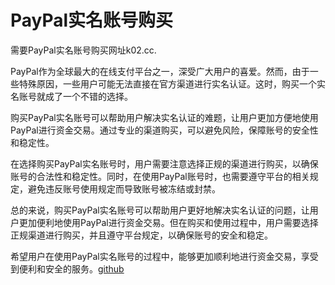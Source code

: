 # PayPal实名账号购买

需要PayPal实名账号购买网址k02.cc.

PayPal作为全球最大的在线支付平台之一，深受广大用户的喜爱。然而，由于一些特殊原因，一些用户可能无法直接在官方渠道进行实名认证。这时，购买一个实名账号就成了一个不错的选择。

购买PayPal实名账号可以帮助用户解决实名认证的难题，让用户更加方便地使用PayPal进行资金交易。通过专业的渠道购买，可以避免风险，保障账号的安全性和稳定性。

在选择购买PayPal实名账号时，用户需要注意选择正规的渠道进行购买，以确保账号的合法性和稳定性。同时，在使用PayPal账号时，也需要遵守平台的相关规定，避免违反账号使用规定而导致账号被冻结或封禁。

总的来说，购买PayPal实名账号可以帮助用户更好地解决实名认证的问题，让用户更加便利地使用PayPal进行资金交易。但在购买和使用过程中，用户需要选择正规渠道进行购买，并且遵守平台规定，以确保账号的安全和稳定。

希望用户在使用PayPal实名账号的过程中，能够更加顺利地进行资金交易，享受到便利和安全的服务。[github](https://github.com)